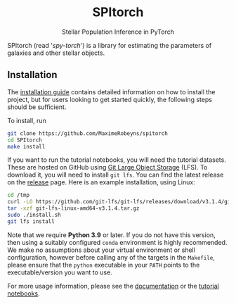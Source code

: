 <div align="center">
<h1>SPItorch</h1>
<p>Stellar Population Inference in PyTorch</p>
</div>

SPItorch (read '_spy-torch_') is a library for estimating the
parameters of galaxies and other stellar objects.

## Installation

The [installation guide](https://maximerobeyns.github.io/spitorch/installation.html)
contains detailed information on how to install the project, but for users
looking to get started quickly, the following steps should be sufficient.

To install, run
``` bash
git clone https://github.com/MaximeRobeyns/spitorch
cd SPItorch
make install
```

If you want to run the tutorial notebooks, you will need the tutorial datasets.
These are hosted on GitHub using [Git Large Object
Storage](https://git-lfs.github.com/) (LFS). To download it, you will need to
install `git lfs`. You can find the latest release on the
[release](https://github.com/git-lfs/git-lfs/releases) page. Here is an example
installation, using Linux:

``` bash
cd /tmp
curl -LO https://github.com/git-lfs/git-lfs/releases/download/v3.1.4/git-lfs-linux-amd64-v3.1.4.tar.gz
tar -xzf git-lfs-linux-amd64-v3.1.4.tar.gz
sudo ./install.sh
git lfs install
```

Note that we require **Python 3.9** or later. If you do not have this version,
then using a suitably configured `conda` environment is highly recommended. We
make no assumptions about your virtual environment or shell configuration,
however before calling any of the targets in the `Makefile`, please ensure that
the `python` executable in your `PATH` points to the executable/version you want
to use.

For more usage information, please see the
[documentation](https://maximerobeyns.github.io/spitorch/) or the [tutorial notebooks](https://github.com/MaximeRobeyns/SPItorch/tree/master/tutorial_notebooks).

